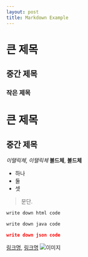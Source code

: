 ```yaml
---
layout: post
title: Markdown Example
---
```

# 큰 제목
## 중간 제목
### 작은 제목

큰 제목
====================

중간 제목
---------------------

*이탤릭체*, _이탤릭체_
**볼드체**, __볼드체__

- 하나
- 둘
- 셋

>문단.

```html
write down html code
```

```java
write down java code
```

```json
write down json code
```

[링크명](http://www.example.com), [링크명](http://www.example.com "사이트 제목")
![이미지](/images/404.jpg)